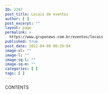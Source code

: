 ```yaml
---
ID: 2207
post_title: Locais de eventos
author: [ ]
post_excerpt: ""
layout: page
permalink: >
  https://www.gruponews.com.br/eventos/locais
published: true
post_date: 2012-04-08 00:29:04
image-xl: ""
image-l: ""
image-sq-l: ""
image-sq-m: ""
categories: [ ]
tags: [ ]
---
```

CONTENTS